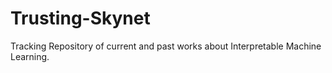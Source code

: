 # Trusting-Skynet
Tracking Repository of current and past works about Interpretable Machine Learning.
